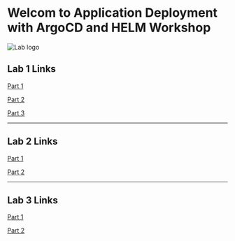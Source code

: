 # Welcom to Application Deployment with ArgoCD and HELM Workshop

![Lab logo][def]

## Lab 1 Links

[Part 1](https://github.com/rhilconsultants/HELM-ArgoCD-Lab/blob/main/Lab1/Lab1_Part_1.md)

[Part 2](https://github.com/rhilconsultants/HELM-ArgoCD-Lab/blob/main/Lab1/Lab1_Part_2.md)

[Part 3](https://github.com/rhilconsultants/HELM-ArgoCD-Lab/blob/main/Lab1/Lab1_part_3.md)

---

## Lab 2 Links

[Part 1](https://github.com/rhilconsultants/HELM-ArgoCD-Lab/blob/main/Lab2/Lab2_Part_1.md)

[Part 2](https://github.com/rhilconsultants/HELM-ArgoCD-Lab/blob/main/Lab2/Lab2_Part_2.md)

---

## Lab 3 Links

[Part 1](https://github.com/rhilconsultants/HELM-ArgoCD-Lab/blob/main/Lab3/Lab3_Part1.md)

[Part 2](https://github.com/rhilconsultants/HELM-ArgoCD-Lab/blob/main/Lab3/Lab3_part2.md)

[def]: https://github.com/rhilconsultants/Application-Deployment-Workshop/blob/main/Class%20artifacts/Argo-CD-Version-Tags-1000X1000.png
